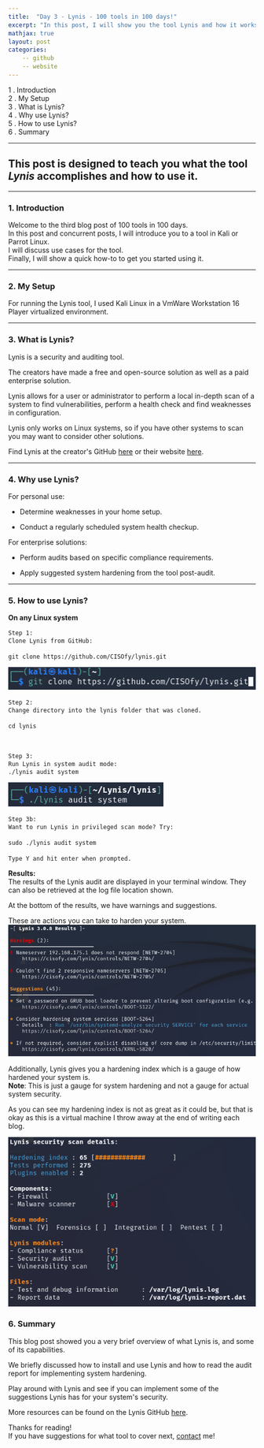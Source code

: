 ```yaml
---
title:  "Day 3 - Lynis - 100 tools in 100 days!"
excerpt: "In this post, I will show you the tool Lynis and how it works."
mathjax: true
layout: post
categories:
    -- github
    -- website
---
```


1 . Introduction
<br>
2 . My Setup
<br>
3 . What is Lynis?
<br>
4 . Why use Lynis?
<br>
5 . How to use Lynis?
<br>
6 . Summary

---

## This post is designed to teach you what the tool *Lynis* accomplishes and how to use it.

---

### 1. **Introduction**

Welcome to the third blog post of 100 tools in 100 days.<br> 
In this post and concurrent posts, I will introduce you to a tool in Kali or Parrot Linux. <br>
I will discuss use cases for the tool.<br> 
Finally, I will show a quick how-to to get you started using it. 

---

### 2. **My Setup**

For running the Lynis tool, I used Kali Linux in a VmWare Workstation 16 Player virtualized environment. 

---

### 3. **What is Lynis?**

Lynis is a security and auditing tool. 

The creators have made a free and open-source solution as well as a paid enterprise solution.

Lynis allows for a user or administrator to perform a local in-depth scan of a system to find vulnerabilities, perform a health check and find weaknesses in configuration.

Lynis only works on Linux systems, so if you have other systems to scan you may want to consider other solutions. 

Find Lynis at the creator's GitHub [here](https://github.com/CISOfy/lynis) or their website [here](https://cisofy.com/documentation/lynis/get-started/).

---

### 4. **Why use Lynis?**

For personal use:

- Determine weaknesses in your home setup.

- Conduct a regularly scheduled system health checkup. 

For enterprise solutions:

- Perform audits based on specific compliance requirements. 

- Apply suggested system hardening from the tool post-audit. 

---

### 5. **How to use Lynis?**

**On any Linux system**
    
    Step 1: 
    Clone Lynis from GitHub:

    git clone https://github.com/CISOfy/lynis.git
![](https://raw.githubusercontent.com/matthewomccorkle/matthewomccorkle.github.io/master/_posts/assets/100%20tools/lynis/lynis6.PNG)
<br>

    Step 2:
    Change directory into the lynis folder that was cloned.

    cd lynis

<br>

    Step 3:
    Run Lynis in system audit mode:
    ./lynis audit system
![](https://raw.githubusercontent.com/matthewomccorkle/matthewomccorkle.github.io/master/_posts/assets/100%20tools/lynis/lynis1.PNG)
<br>

    Step 3b:
    Want to run Lynis in privileged scan mode? Try:

    sudo ./lynis audit system

    Type Y and hit enter when prompted.

**Results:**<br>
The results of the Lynis audit are displayed in your terminal window. They can also be retrieved at the log file location shown.

At the bottom of the results, we have warnings and suggestions.

These are actions you can take to harden your system.
![](https://raw.githubusercontent.com/matthewomccorkle/matthewomccorkle.github.io/master/_posts/assets/100%20tools/lynis/lynis7.PNG)

Additionally, Lynis gives you a hardening index which is a gauge of how hardened your system is.<br>**Note**: This is just a gauge for system hardening and not a gauge for actual system security. 

As you can see my hardening index is not as great as it could be, but that is okay as this is a virtual machine I throw away at the end of writing each blog.

![](https://raw.githubusercontent.com/matthewomccorkle/matthewomccorkle.github.io/master/_posts/assets/100%20tools/lynis/lynis5.PNG)

### 6. **Summary**

This blog post showed you a very brief overview of what Lynis is, and some of its capabilities.

We briefly discussed how to install and use Lynis and how to read the audit report for implementing system hardening. 

Play around with Lynis and see if you can implement some of the suggestions Lynis has for your system's security. 

More resources can be found on the Lynis GitHub [here](https://github.com/CISOfy/lynis).<br>

Thanks for reading!<br>
If you have suggestions for what tool to cover next, [contact](mailto:matthew.o.mccorkle@gmail.com) me!